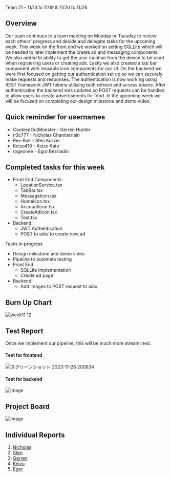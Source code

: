 Team 21 - 11/13 to 11/19 & 11/20 to 11/26

## Overview

Our team continues to a team meeting on Monday or Tuesday to review each others' progress and decide and delegate tasks for the upcoming week. This week on the front end we worked on setting SQLLite which will 
be needed to later implement the create ad and messaging components. We also added to ability to get the user location from the device to be used when registering users or creating ads. Lastly we also created a 
tab bar component with reusable icon components for our UI. On the backend we were first focused on getting our authentication set up so we can securely make requests and responses. The authentication is now 
working using REST framework JWT tokens utilizing both refresh and access tokens. After authentication the backend was updated so POST requests can be handled to allow users to create advertisments for food. 
In the upcoming week we will be focused on completing our design milestone and demo video.

## Quick reminder for usernames

* CookiedOutMonster - Gerren Hunter
* n3c777 - Nicholas Chamberlain
* Rev-Rok - Sten Korver
* Keizo410 - Keizo Kato
* rogeonee - Egor Bezriadin

## Completed tasks for this week

- Front End Components:
    - LocationService.tsx
    - TabBar.tsx
    - MessageIcon.tsx
    - HomeIcon.tsx
    - AccountIcon.tsx 
    - CreateAdIcon.tsx
    - Test.tsx 
- Backend: 
  - JWT Authentication
  - POST to ads/ to create new ad
  
Tasks in progress
- Design milestone and demo video
- Pipeline to automate testing
- Front End
  - SQLLite implementation
  - Create ad page
- Backend 
  - Add images to POST request to ads/


## Burn Up Chart
![week11 12](https://github.com/COSC-499-W2023/year-long-project-team-21/assets/90278067/c56a00e5-c7b0-417c-b05d-f72517c1b3d5)


## Test Report

Once we implement our pipeline, this will be much more streamlined. 

#### Test for frontend
![スクリーンショット 2023-11-26 200634](https://github.com/COSC-499-W2023/year-long-project-team-21/assets/90278067/b8b30ae7-d167-43fb-91b3-4f1b78cf2a1a)


#### Test for backend 
![image](https://github.com/COSC-499-W2023/year-long-project-team-21/assets/112997109/af3a5413-d7d1-4a36-aa10-9fb512354c0e)

## Project Board
![image](https://github.com/COSC-499-W2023/year-long-project-team-21/assets/112997109/81adc9c9-29ea-46e0-9742-1e6c660cfb56)

## Individual Reports

1. [Nicholas](../personal%20log/Nicholas_Report.md)
2. [Sten](../personal%20log/Sten_Report.md)
3. [Gerren](../personal%20log/Gerren_Report.md)
4. [Keizo](../personal%20log/Keizo_Report.md)
5. [Egor](../personal%20log/Egor_Report.md)

